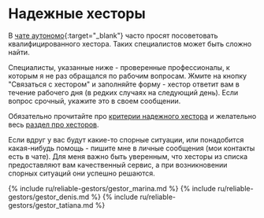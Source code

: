 # Надежные хесторы

В [чате аутономо](https://bit.ly/it-autonomos-es){:target="_blank"} часто просят посоветовать квалифицированного
хестора. Таких специалистов может быть сложно найти.

Специалисты, указанные ниже - проверенные профессионалы, к которым я не раз обращался по рабочим вопросам. Жмите на
кнопку "Связаться с хестором" и заполняйте форму - хестор ответит вам в течение рабочего дня (в редких случаях на
следующий день). Если вопрос срочный, укажите это в своем сообщении.

Обязательно прочитайте про [критерии надежного хестора](#критерии-надежного-хестора) и желательно
весь [раздел про хесторов](#хестор-1).

Если вдруг у вас будут какие-то спорные ситуации, или понадобится какая-нибудь помощь - пишите мне в личные
сообщения (мои контакты есть в чате). Для меня важно быть уверенным, что хесторы из списка предоставляют вам
качественный сервис, а при возникновении спорных ситуаций они успешно решаются.

{% include ru/reliable-gestors/gestor_marina.md %}
{% include ru/reliable-gestors/gestor_denis.md %}
{% include ru/reliable-gestors/gestor_tatiana.md %}
